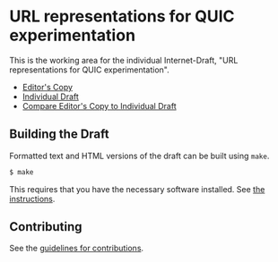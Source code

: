 # URL representations for QUIC experimentation

This is the working area for the individual Internet-Draft, "URL representations for QUIC experimentation".

* [Editor's Copy](https://siyengar.github.io/quic-url/#go.draft-subodh-quic-httpqs.html)
* [Individual Draft](https://tools.ietf.org/html/draft-subodh-quic-httpqs)
* [Compare Editor's Copy to Individual Draft](https://siyengar.github.io/quic-url/#go.draft-subodh-quic-httpqs.diff)

## Building the Draft

Formatted text and HTML versions of the draft can be built using `make`.

```sh
$ make
```

This requires that you have the necessary software installed.  See
[the instructions](https://github.com/martinthomson/i-d-template/blob/master/doc/SETUP.md).


## Contributing

See the
[guidelines for contributions](https://github.com/siyengar/quic-url/blob/master/CONTRIBUTING.md).
